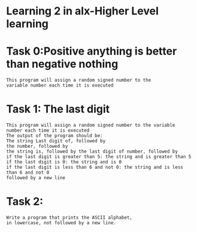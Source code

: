 # Learning 2 in alx-Higher Level learning
# Task 0:Positive anything is better than negative nothing
    This program will assign a random signed number to the
    variable number each time it is executed
# Task 1: The last digit
    This program will assign a random signed number to the variable
    number each time it is executed
    The output of the program should be:
    The string Last digit of, followed by
    the number, followed by
    the string is, followed by the last digit of number, followed by
    if the last digit is greater than 5: the string and is greater than 5
    if the last digit is 0: the string and is 0
    if the last digit is less than 6 and not 0: the string and is less than 6 and not 0
    followed by a new line
# Task 2:
    Write a program that prints the ASCII alphabet,
    in lowercase, not followed by a new line.